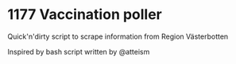 # 1177 Vaccination poller

Quick'n'dirty script to scrape information from Region Västerbotten

Inspired by bash script written by @atteism
